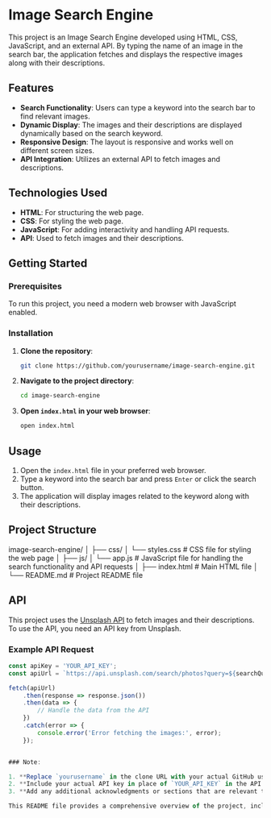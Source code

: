 # Image Search Engine

This project is an Image Search Engine developed using HTML, CSS, JavaScript, and an external API. By typing the name of an image in the search bar, the application fetches and displays the respective images along with their descriptions.

## Features

- **Search Functionality**: Users can type a keyword into the search bar to find relevant images.
- **Dynamic Display**: The images and their descriptions are displayed dynamically based on the search keyword.
- **Responsive Design**: The layout is responsive and works well on different screen sizes.
- **API Integration**: Utilizes an external API to fetch images and descriptions.

## Technologies Used

- **HTML**: For structuring the web page.
- **CSS**: For styling the web page.
- **JavaScript**: For adding interactivity and handling API requests.
- **API**: Used to fetch images and their descriptions.

## Getting Started

### Prerequisites

To run this project, you need a modern web browser with JavaScript enabled.

### Installation

1. **Clone the repository**:
    ```bash
    git clone https://github.com/yourusername/image-search-engine.git
    ```

2. **Navigate to the project directory**:
    ```bash
    cd image-search-engine
    ```

3. **Open `index.html` in your web browser**:
    ```bash
    open index.html
    ```

## Usage

1. Open the `index.html` file in your preferred web browser.
2. Type a keyword into the search bar and press `Enter` or click the search button.
3. The application will display images related to the keyword along with their descriptions.

## Project Structure

image-search-engine/
│
├── css/
│ └── styles.css # CSS file for styling the web page
│
├── js/
│ └── app.js # JavaScript file for handling the search functionality and API requests
│
├── index.html # Main HTML file
│
└── README.md # Project README file


## API

This project uses the [Unsplash API](https://unsplash.com/developers) to fetch images and their descriptions. To use the API, you need an API key from Unsplash. 

### Example API Request

```javascript
const apiKey = 'YOUR_API_KEY';
const apiUrl = `https://api.unsplash.com/search/photos?query=${searchQuery}&client_id=${apiKey}`;

fetch(apiUrl)
    .then(response => response.json())
    .then(data => {
        // Handle the data from the API
    })
    .catch(error => {
        console.error('Error fetching the images:', error);
    });


### Note:

1. **Replace `yourusername` in the clone URL with your actual GitHub username.
2. **Include your actual API key in place of `YOUR_API_KEY` in the API request example.
3. **Add any additional acknowledgments or sections that are relevant to your project.

This README file provides a comprehensive overview of the project, including setup instructions, usage details, and the project's structure.
